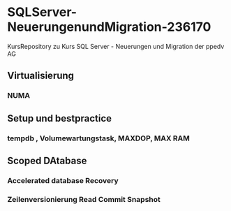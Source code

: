 # SQLServer-NeuerungenundMigration-236170
KursRepository zu Kurs SQL Server - Neuerungen und Migration der ppedv AG

## Virtualisierung
### NUMA

## Setup und bestpractice
### tempdb , Volumewartungstask, MAXDOP, MAX RAM

## Scoped DAtabase
### Accelerated database Recovery
### Zeilenversionierung Read Commit Snapshot
